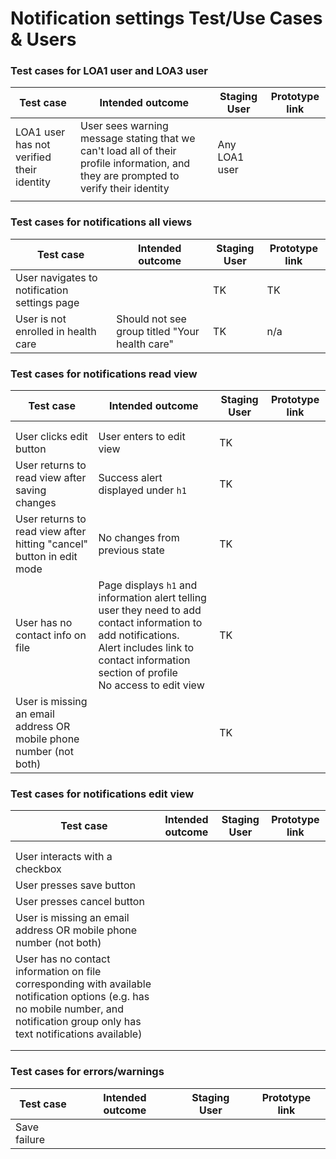# Notification settings Test/Use Cases & Users 


### Test cases for LOA1 user and LOA3 user

| Test case                                 | Intended outcome                                             | Staging User  | Prototype link |
| ----------------------------------------- | ------------------------------------------------------------ | ------------- | -------------- |
| LOA1 user has not verified their identity | User sees warning message stating that we can't load all of their profile information, and they are prompted to verify their identity | Any LOA1 user |                |
|                                           |                                                              |               |                |

### Test cases for notifications all views

| Test case                                    | Intended outcome                               | Staging User | Prototype link |
| -------------------------------------------- | ---------------------------------------------- | ------------ | -------------- |
| User navigates to notification settings page |                                                | TK           | TK             |
| User is not enrolled in health care          | Should not see group titled "Your health care" | TK           | n/a            |

### Test cases for notifications read view

| Test case                                                    | Intended outcome                                             | Staging User | Prototype link |
| ------------------------------------------------------------ | ------------------------------------------------------------ | ------------ | -------------- |
|                                                              |                                                              |              |                |
|                                                              |                                                              |              |                |
| User clicks edit button                                      | User enters to edit view                                     | TK           |                |
| User returns to read view after saving changes               | Success alert displayed under `h1`                           | TK           |                |
| User returns to read view after hitting "cancel" button in edit mode | No changes from previous state                               | TK           |                |
| User has no contact info on file                             | Page displays `h1` and information alert telling user they need to add contact information to add notifications.<br />Alert includes link to contact information section of profile<br />No access to edit view | TK           |                |
| User is missing an email address OR mobile phone number (not both) |                                                              | TK           |                |

### Test cases for notifications edit view

| Test case                                                    | Intended outcome | Staging User | Prototype link |
| ------------------------------------------------------------ | ---------------- | ------------ | -------------- |
|                                                              |                  |              |                |
|                                                              |                  |              |                |
| User interacts with a checkbox                               |                  |              |                |
| User presses save button                                     |                  |              |                |
| User presses cancel button                                   |                  |              |                |
| User is missing an email address OR mobile phone number (not both) |                  |              |                |
| User has no contact information on file corresponding with available notification options (e.g. has no mobile number, and notification group only has text notifications available) |                  |              |                |
|                                                              |                  |              |                |
|                                                              |                  |              |                |


### Test cases for errors/warnings

| Test case    | Intended outcome | Staging User | Prototype link |
| ------------ | ---------------- | ------------ | -------------- |
| Save failure |                  |              |                |
